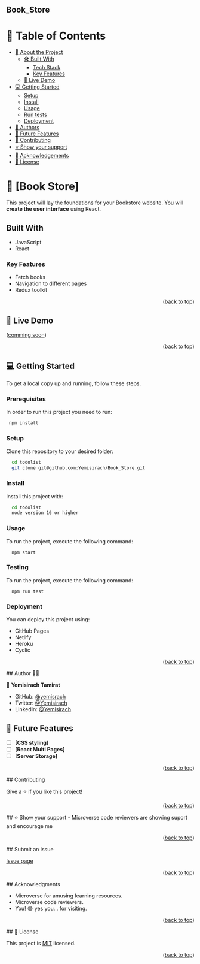 ## Book_Store

# 📗 Table of Contents

- [📖 About the Project](#about-project)
  - [🛠 Built With](#built-with)
    - [Tech Stack](#tech-stack)
    - [Key Features](#key-features)
  - [🚀 Live Demo](#live-demo)
- [💻 Getting Started](#getting-started)
  - [Setup](#setup)
  - [Install](#install)
  - [Usage](#usage)
  - [Run tests](#run-tests)
  - [Deployment](#triangular_flag_on_post-deployment)
- [👥 Authors](#authors)
- [🔭 Future Features](#future-features)
- [🤝 Contributing](#contributing)
- [⭐️ Show your support](#support)
- [🙏 Acknowledgements](#acknowledgements)
- [📝 License](#license)

# 📖 [Book Store] <a name="about-project"></a>

This project will lay the foundations for your Bookstore website. You will **create the user interface** using React.
## Built With

- JavaScript
- React

### Key Features <a name="key-features"></a>
- Fetch books 
- Navigation to different pages
- Redux toolkit

<p align="right">(<a href="#readme-top">back to top</a>)</p>

## 🚀 Live Demo <a name="live_demo"></a>
<p>(<a href="#readme-top">comming soon</a>)</p>

<p align="right">(<a href="#readme-top">back to top</a>)</p>

## 💻 Getting Started <a name="getting-started"></a>

To get a local copy up and running, follow these steps.

### Prerequisites

In order to run this project you need to run:


```sh
 npm install
```


### Setup

Clone this repository to your desired folder:


```sh
  cd todolist
  git clone git@github.com:Yemisirach/Book_Store.git
```

### Install

Install this project with:



```sh
  cd todolist
  node version 16 or higher
```


### Usage

To run the project, execute the following command:


```
  npm start
```

### Testing

To run the project, execute the following command:

```
  npm run test
```

### Deployment

You can deploy this project using:

- GitHub Pages
- Netlify
- Heroku
- Cyclic


<p align="right">(<a href="#readme-top">back to top</a>)</p>
## Author 👱‍♂️

👤 **Yemisirach Tamirat**

- GitHub: [@yemisrach](https://github.com/Yemisirach)
- Twitter: [@Yemisirach](https://twitter.com/tamiratyemsrach)
- LinkedIn: [@Yemisirach](https://www.linkedin.com/in/yemisirach)

## 🔭 Future Features <a name="future-features"></a>

- [ ] **[CSS styling]**
- [ ] **[React Multi Pages]**
- [ ] **[Server Storage]**

<p align="right">(<a href="#readme-top">back to top</a>)</p>
## Contributing

Give a ⭐️ if you like this project!

<p align="right">(<a href="#readme-top">back to top</a>)</p>
## ⭐️ Show your support <a name="support"></a>
- Microverse code reviewers are showing suport and encourage me 

<p align="right">(<a href="#readme-top">back to top</a>)</p>
## Submit an issue

[Issue page](https://github.com/Yemisirach/Book_Store/issues)

<p align="right">(<a href="#readme-top">back to top</a>)</p>
## Acknowledgments

- Microverse for amusing learning resources.
- Microverse code reviewers.
- You! 😄 yes you... for visiting.

<p align="right">(<a href="#readme-top">back to top</a>)</p>
## 📝 License <a name="license"></a>

This project is [MIT](license) licensed.

<p align="right">(<a href="#readme-top">back to top</a>)</p>
